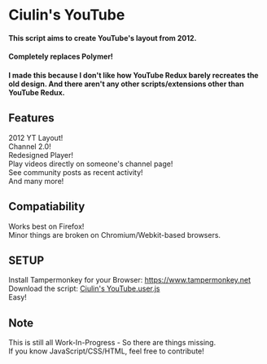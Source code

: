 # Ciulin's YouTube
#### This script aims to create YouTube's layout from 2012.
#### Completely replaces Polymer!

#### I made this because I don't like how YouTube Redux barely recreates the old design. And there aren't any other scripts/extensions other than YouTube Redux.

## Features
2012 YT Layout!<br/>
Channel 2.0!<br/>
Redesigned Player!<br/>
Play videos directly on someone's channel page!<br/>
See community posts as recent activity!<br/>
And many more!<br/>

## Compatiability
Works best on Firefox!<br/>
Minor things are broken on Chromium/Webkit-based browsers.

## SETUP

Install Tampermonkey for your Browser: https://www.tampermonkey.net<br/>
Download the script: [Ciulin's YouTube.user.js](https://github.com/ciulinuwu/ciulin-s-youtube/raw/main/Ciulin's%20YouTube.user.js)<br/>
Easy!

## Note
This is still all Work-In-Progress - So there are things missing.</br>
If you know JavaScript/CSS/HTML, feel free to contribute!
